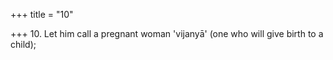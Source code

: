 +++
title = "10"

+++
10. Let him call a pregnant woman 'vijanyā' (one who will give birth to a child);

